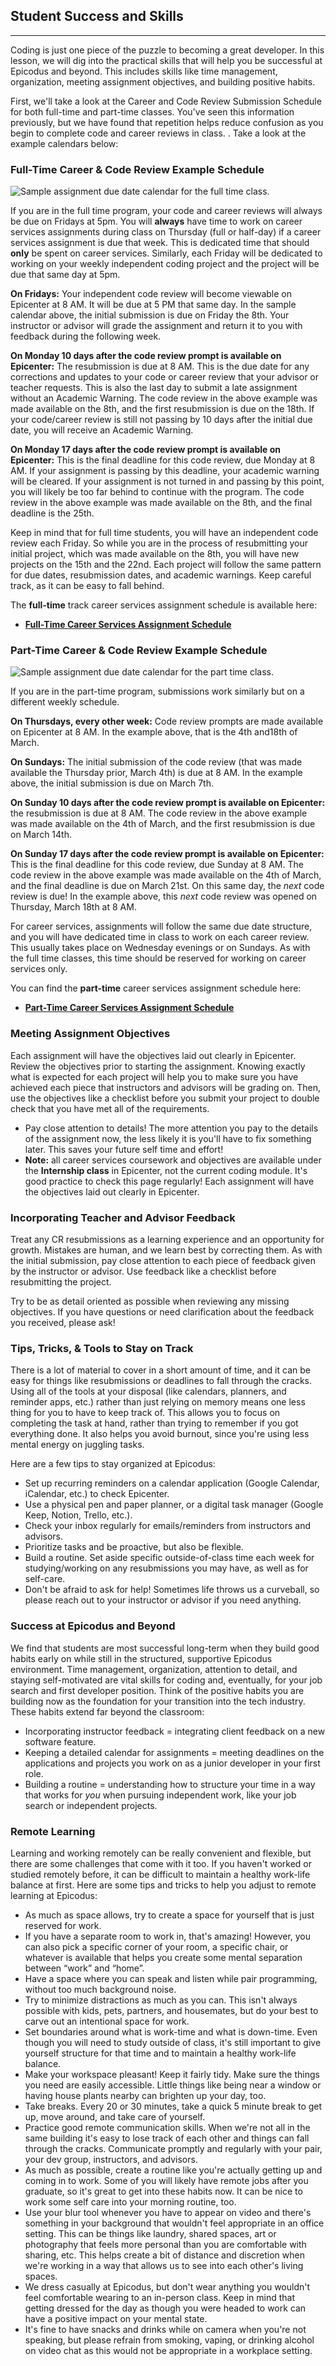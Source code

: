 ## Student Success and Skills
---

Coding is just one piece of the puzzle to becoming a great developer. In this lesson,  we will dig into the practical skills that will help you be successful at Epicodus and beyond. This includes skills like time management, organization, meeting assignment objectives, and building positive habits.

First, we'll take a look at the Career and Code Review Submission Schedule for both full-time and part-time classes. You've seen this information previously, but we have found that repetition helps reduce confusion as you begin to complete code and career reviews in class. . Take a look at the example calendars below: 

### Full-Time Career & Code Review Example Schedule

![Sample assignment due date calendar for the full time class.](https://learnhowtoprogram.s3.us-west-2.amazonaws.com/Soft%20Skills%20&%20Career%20Prep/Full-Time%20Sample%20Due%20Date%20Calendar.png)

If you are in the full time program, your code and career reviews will always be due on Fridays at 5pm. You will **always** have time to work on career services assignments during class on Thursday (full or half-day) if a career services assignment is due that week.  This is dedicated time that should **only** be spent on career services. Similarly, each Friday will be dedicated to working on your weekly independent coding project and the project will be due that same day at 5pm. 

**On Fridays:**  Your independent code review will become viewable on Epicenter at 8 AM.  It will be due at 5 PM that same day. In the sample calendar above, the initial submission is due on Friday the 8th. Your instructor or advisor will grade the assignment and return it to you with feedback during the following week. 

**On Monday 10 days after the code review prompt is available on Epicenter:** The resubmission is due at 8 AM. This is the due date for any  corrections and updates to your code or career review that your advisor or teacher requests. This is also the last day to submit a late assignment without an Academic Warning. The code review in the above example was made available on the 8th, and the first resubmission is due on the 18th.  If your code/career review is still not passing by 10 days after the initial due date, you will receive an Academic Warning. 

**On  Monday 17 days after the code review prompt is available on Epicenter:** This is the final deadline for this code review, due Monday at 8 AM. If your assignment is passing by this deadline, your academic warning will be cleared. If your assignment is not turned in and passing by this point, you will likely be too far behind to continue with the program. The code review in the above example was made available on the 8th, and the final deadline is the 25th. 

Keep in mind that for full time students, you will have an independent code review each Friday. So while you are in the process of resubmitting your initial project, which was made available on the 8th, you will have new projects on the 15th and the 22nd. Each project will follow the same pattern for due dates, resubmission dates, and academic warnings.  Keep careful track, as it can be easy to fall behind.

The **full-time** track career services assignment schedule is available here:

* **<span class="glyphicon glyphicon-link"></span> [Full-Time Career Services Assignment Schedule](https://www.learnhowtoprogram.com/introduction-to-programming/getting-started-at-epicodus/career-services-schedule)**

### Part-Time Career & Code Review Example Schedule

![Sample assignment due date calendar for the part time class.](https://learnhowtoprogram.s3.us-west-2.amazonaws.com/Soft%20Skills%20&%20Career%20Prep/Part-Time%20Sample%20Due%20Date%20Calendar.png)

If you are in the part-time program, submissions work similarly but on a different weekly schedule. 

**On Thursdays, every other week:**  Code review prompts are made available on Epicenter at 8 AM. In the example above, that is the 4th and18th of March.

**On Sundays:** The initial submission of the code review (that was made available the Thursday prior, March 4th) is due at 8 AM. In the example above, the initial submission is due on March 7th.

**On Sunday 10 days after the code review prompt is available on Epicenter:** the resubmission is due at 8 AM. The code review in the above example was made available on the 4th of March, and the first resubmission is due on March 14th.

**On Sunday 17 days after the code review prompt is available on Epicenter:** This is the final deadline for this code review, due Sunday at 8 AM. The code review in the above example was made available on the 4th of March, and the final deadline is due on March 21st. On this same day, the _next_ code review is due! In the example above, this _next_ code review was opened on Thursday, March 18th at 8 AM.

For career services, assignments will follow the same due date structure, and you will have dedicated time in class to work on each career review. This usually takes place on Wednesday evenings or on Sundays. As with the full time classes, this time should be reserved for working on career services only. 

You can find the **part-time** career services assignment schedule here:

* **<span class="glyphicon glyphicon-link"></span> [Part-Time Career Services Assignment Schedule](https://www.learnhowtoprogram.com/introduction-to-programming-part-time/getting-started-at-epicodus/career-services-schedule)**

### Meeting Assignment Objectives

Each assignment will have the objectives laid out clearly in Epicenter. Review the objectives prior to starting the assignment. Knowing exactly what is expected for each project will help you to make sure you have achieved each piece that instructors and advisors will be grading on. Then, use the objectives like a checklist before you submit your project to double check that you have met all of the requirements. 

* Pay close attention to details! The more attention you pay to the details of the assignment now, the less likely it is you'll have to fix something later. This saves your future self time and effort! 
*  **Note:** all career services coursework and objectives are available under the **Internship class** in Epicenter, not the current coding module. It's good practice to check this page regularly! Each assignment will have the objectives laid out clearly in Epicenter.

### Incorporating Teacher and Advisor Feedback 

Treat any CR resubmissions as a learning experience and an opportunity for growth. Mistakes are human, and we learn best by correcting them. As with the initial submission, pay close attention to each piece of feedback given by the instructor or advisor. Use feedback like a checklist before resubmitting the project.

Try to be as detail oriented as possible when reviewing any missing objectives.  If you have questions or need clarification about the feedback you received, please ask!  

### Tips, Tricks, & Tools to Stay on Track

There is a lot of material to cover in a short amount of time, and it can be easy for things like resubmissions or deadlines to fall through the cracks. Using all of the tools at your disposal (like calendars, planners, and reminder apps, etc.) rather than just relying on memory means one less thing for you to have to keep track of.  This allows you to focus on completing the task at hand, rather than trying to remember if you got everything done.  It also helps you avoid burnout, since you're using less mental energy on juggling tasks.

Here are a few tips to stay organized at Epicodus: 

* Set up recurring reminders on a calendar application (Google Calendar, iCalendar, etc.) to check Epicenter.
* Use a physical pen and paper planner, or a digital task manager (Google Keep, Notion, Trello, etc.).
* Check your inbox regularly for emails/reminders from instructors and advisors.
* Prioritize tasks and be proactive, but also be flexible.
* Build a routine. Set aside specific outside-of-class time each week for studying/working on any resubmissions you may have, as well as for self-care.
* Don't be afraid to ask for help! Sometimes life throws us a curveball, so please reach out to your instructor or advisor if you need anything. 

### Success at Epicodus and Beyond

We find that students are most successful long-term when they build good habits early on while still in the structured, supportive Epicodus environment. Time management, organization, attention to detail, and staying self-motivated are vital skills for coding and, eventually, for your job search and first developer position. Think of the positive habits you are building now as the foundation for your transition into the tech industry.  These habits  extend far beyond the classroom:

* Incorporating instructor feedback = integrating client feedback on a new software feature.
* Keeping a detailed calendar for assignments = meeting deadlines on the applications and projects you work on as a junior developer in your first role.
* Building a routine = understanding how to structure your time in a way that works for _you_ when pursuing independent work, like your job search or independent projects. 

### Remote Learning

Learning and working remotely can be really convenient and flexible, but there are some challenges that come with it too. If you haven't worked or studied remotely before, it can be difficult to maintain a healthy work-life balance at first. Here are some tips and tricks to help you adjust to remote learning at Epicodus: 

* As much as space allows, try to create a space for yourself that is just reserved for work.
* If you have a separate room to work in, that's amazing! However,  you can also pick a specific corner of your room, a specific chair, or whatever is available that helps you create some mental separation between “work” and “home”. 
* Have a space where you can speak and listen while pair programming, without too much background noise.  
* Try to minimize distractions as much as you can. This isn't always possible with kids, pets, partners, and housemates, but do your best to carve out an intentional space for work. 
* Set boundaries around what is work-time and what is down-time. Even though you will need to study outside of class, it's still important to give yourself structure for that time and to maintain a healthy work-life balance. 
* Make your workspace pleasant! Keep it fairly tidy. Make sure the things you need are easily accessible. Little things like being near a window or having house plants nearby can brighten up your day, too. 
* Take breaks. Every 20 or 30 minutes, take a quick 5 minute break to get up, move around, and take care of yourself. 
* Practice good remote communication skills.  When we're not all in the same building it's easy to lose track of each other and things can fall through the cracks. Communicate promptly and regularly with your pair, your dev group, instructors, and advisors. 
* As much as possible, create a routine like you're actually getting up and coming in to work. Some of you will likely have remote jobs after you graduate, so it's great to get into these habits now. It can be nice to work some self care into your morning routine, too.
* Use your blur tool whenever you have to appear on video and there's something in your background that wouldn't feel appropriate in an office setting.  This can be things like laundry, shared spaces, art or photography that feels more personal than you are comfortable with sharing, etc. This helps create a bit of distance and discretion when we're working in a way that allows us to see into each other's living spaces. 
* We dress casually at Epicodus, but don't wear anything you wouldn't feel comfortable wearing to an in-person class.  Keep in mind that getting dressed for the day as though you were headed to work can have a positive impact on your mental state. 
* It's fine to have snacks and drinks while on camera when you're not speaking, but  please refrain from smoking, vaping, or drinking alcohol on video chat as this would not be appropriate in a workplace setting. 
